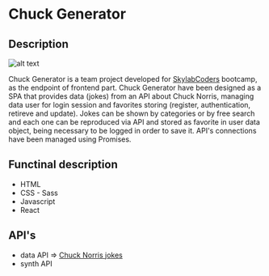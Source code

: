 # Chuck Generator

## Description
![alt text](http://cdn.marketplaceimages.windowsphone.com/v8/images/95755042-08d3-4648-9ab2-77322b65340d?imageType=ws_icon_medium)

Chuck Generator is a team project developed for [SkylabCoders](https://www.skylabcoders.com) bootcamp, as the endpoint of frontend part. Chuck Generator have been designed as a SPA that provides data (jokes) from an API about Chuck Norris, managing data user for login session and favorites storing (register, authentication, retireve and update).
Jokes can be shown by categories or by free search and each one can be reproduced via API and stored as favorite in user data object, being necessary to be logged in order to save it. API's connections have been managed using Promises.

## Functinal description
* HTML
* CSS - Sass
* Javascript
* React

## API's
* data API => [Chuck Norris jokes](https://skylabcoders.herokuapp.com/api)
* synth API

